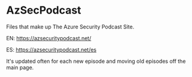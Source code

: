 # AzSecPodcast
Files that make up The Azure Security Podcast Site.

EN: https://azsecuritypodcast.net/

ES: https://azsecuritypodcast.net/es

It's updated often for each new episode and moving old episodes off the main page.
